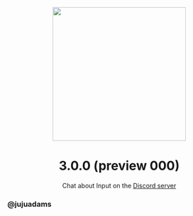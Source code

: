 <p align="center"><img src="https://raw.githubusercontent.com/JujuAdams/input/master/LOGO_small.png" style="display:block; margin:auto; width:300px"></p>
<h1 align="center">3.0.0 (preview 000)</h1>

<p align="center">Chat about Input on the <a href="https://discord.gg/8krYCqr">Discord server</a></p>

### @jujuadams